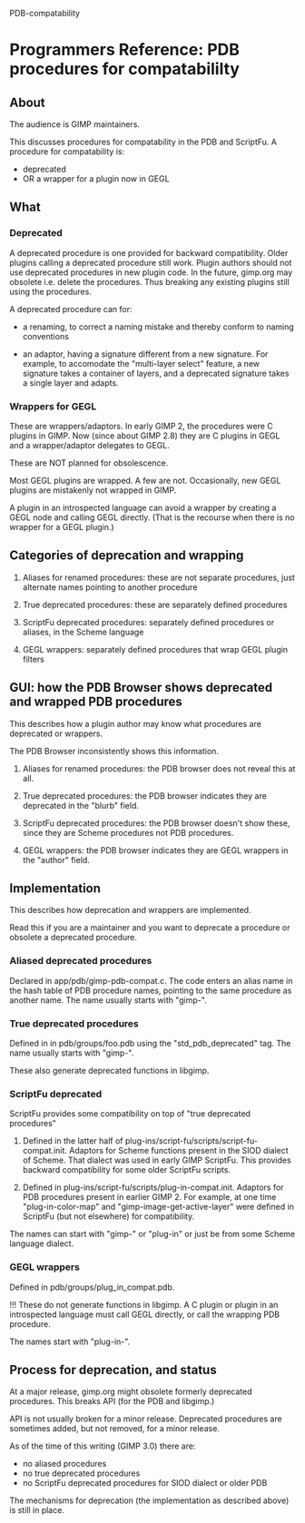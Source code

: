 PDB-compatability

# Programmers Reference:  PDB procedures for compatabililty

## About

The audience is GIMP maintainers.

This discusses procedures for compatability in the PDB and ScriptFu.
A procedure for compatability is:

  * deprecated
  * OR a wrapper for a plugin now in GEGL

## What

### Deprecated

A deprecated procedure is one provided for backward compatibility.
Older plugins calling a deprecated procedure still work.
Plugin authors should not use deprecated procedures in new plugin code.
In the future, gimp.org may obsolete i.e. delete the procedures.
Thus breaking any existing plugins still using the procedures.

A deprecated procedure can for:

  * a renaming, to correct a naming mistake
  and thereby conform to naming conventions

  * an adaptor, having a signature different from a new signature.
  For example, to accomodate the "multi-layer select" feature,
  a new signature takes a container of layers,
  and a deprecated signature takes a single layer and adapts.

### Wrappers for GEGL

These are wrappers/adaptors.
In early GIMP 2, the procedures were C plugins in GIMP.
Now (since about GIMP 2.8) they are C plugins in GEGL
and a wrapper/adaptor delegates to GEGL.

These are NOT planned for obsolescence.

Most GEGL plugins are wrapped.
A few are not.
Occasionally, new GEGL plugins are mistakenly not wrapped in GIMP.

A plugin in an introspected language can avoid a wrapper
by creating a GEGL node and calling GEGL directly.
(That is the recourse when there is no wrapper for a GEGL plugin.)

## Categories of deprecation and wrapping

1.  Aliases for renamed procedures:
these are not separate procedures,
just alternate names pointing to another procedure

2.  True deprecated procedures:
these are separately defined procedures

3.  ScriptFu deprecated procedures:
separately defined procedures or aliases, in the Scheme language

4.  GEGL wrappers:
separately defined procedures that wrap GEGL plugin filters

## GUI: how the PDB Browser shows deprecated and wrapped PDB procedures

This describes how a plugin author may know what procedures are deprecated or wrappers.

The PDB Browser inconsistently shows this information.

1.  Aliases for renamed procedures:
the PDB browser does not reveal this at all.

2.  True deprecated procedures:
the PDB browser indicates they are deprecated in the "blurb" field.

3.  ScriptFu deprecated procedures:
the PDB browser doesn't show these,
since they are Scheme procedures not PDB procedures.

4.  GEGL wrappers:
the PDB browser indicates they are GEGL wrappers in the "author" field.

## Implementation

This describes how deprecation and wrappers are implemented.

Read this if you are a maintainer and you want to deprecate a procedure
or obsolete a deprecated procedure.

### Aliased deprecated procedures

Declared in app/pdb/gimp-pdb-compat.c.
The code enters an alias name in the hash table of PDB procedure names, pointing to the same procedure as another name.
The name usually starts with "gimp-".

### True deprecated procedures

Defined in in pdb/groups/foo.pdb using the "std_pdb_deprecated" tag.
The name usually starts with "gimp-".

These also generate deprecated functions in libgimp.

### ScriptFu deprecated

ScriptFu provides some compatibility on top of "true deprecated procedures"

1.  Defined in the latter half of plug-ins/script-fu/scripts/script-fu-compat.init.
Adaptors for Scheme functions present in the SIOD dialect of Scheme.
That dialect was used in early GIMP ScriptFu.
This provides backward compatibility for some older ScriptFu scripts.

2.  Defined in plug-ins/script-fu/scripts/plug-in-compat.init.
Adaptors for PDB procedures present in earlier GIMP 2.
For example, at one time "plug-in-color-map"
and "gimp-image-get-active-layer" were defined in ScriptFu
(but not elsewhere) for compatibility.

The names can start with "gimp-" or "plug-in" or just be from some Scheme language dialect.

### GEGL wrappers

Defined in pdb/groups/plug_in_compat.pdb.

!!! These do not generate functions in libgimp.
A C plugin or plugin in an introspected language
must call GEGL directly,
or call the wrapping PDB procedure.

The names start with "plug-in-".

## Process for deprecation, and status

At a major release,
gimp.org might obsolete formerly deprecated procedures.
This breaks API (for the PDB and libgimp.)

API is not usually broken for a minor release.
Deprecated procedures are sometimes added, but not removed,
for a minor release.

As of the time of this writing (GIMP 3.0) there are:

  * no aliased procedures
  * no true deprecated procedures
  * no ScriptFu deprecated procedures for SIOD dialect or older PDB

The mechanisms for deprecation (the implementation as described above)
is still in place.


